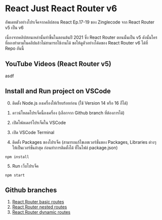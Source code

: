 # React Just React Router v6

อัพเดทตัวอย่างโปรเจ็คจากคลิปสอน React Ep.17-19 ของ Zinglecode จาก React Router v5 เป็น v6

เนื่องจากคลิปสอนเหล่านั้นทำขึ้นในตอนต้นปี 2021 ซึ่ง React Router ตอนนั้นเป็น v5 ดังนั้นใครที่ลองทำตามในคลิปแล้วไม่สามารถใช้งานได้ ขอให้ดูตัวอย่างโค้ดของ React Router v6 ได้ที่ Repo อันนี้


## YouTube Videos (React Router v5)

asdf


## Install and Run project on VSCode

0. ติดตั้ง Node.js ลงเครื่องให้เรียบร้อยก่อน (ใช้ Version 14 หรือ 16 ก็ได้)

1. ดาวน์โหลดโปรเจ็คนี้ลงเครื่อง (เลือกจาก Github branch ที่ต้องการได้)

2. เปิดโฟลเดอร์โปรเจ็คใน VSCode

3. เปิด VSCode Terminal

4. ติดตั้ง Packages ของโปรเจ็ค (สามารถแก้ไขเลขเวอร์ชั่นของ Packages, Libraries ต่างๆ ให้เป็นเวอร์ชั่นล่าสุด ก่อนทำการติดตั้งได้ ที่ในไฟล์ package.json)

```
npm install
```

5. Run เว็บโปรเจ็ค

```
npm start
```


## Github branches

1. [React Router basic routes](https://github.com/potchangelo/react-just-react-router-v6)
2. [React Router nested routes](https://github.com/potchangelo/react-just-react-router-v6)
3. [React Router dynamic routes](https://github.com/potchangelo/react-just-react-router-v6)

